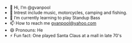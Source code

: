 - 👋 Hi, I’m @gvanpool
- 👀 Intrest include music, motorcycles, camping and fishing.
- 🌱 I’m currently learning to play Standup Bass
- 📫 How to reach me gvanpool@yahoo.com 
- 😄 Pronouns: He
- ⚡ Fun fact: One played Santa Claus at a mall in late 70's

<!---
gvanpool/gvanpool is a ✨ special ✨ repository because its `README.md` (this file) appears on your GitHub profile.
You can click the Preview link to take a look at your changes.
--->

